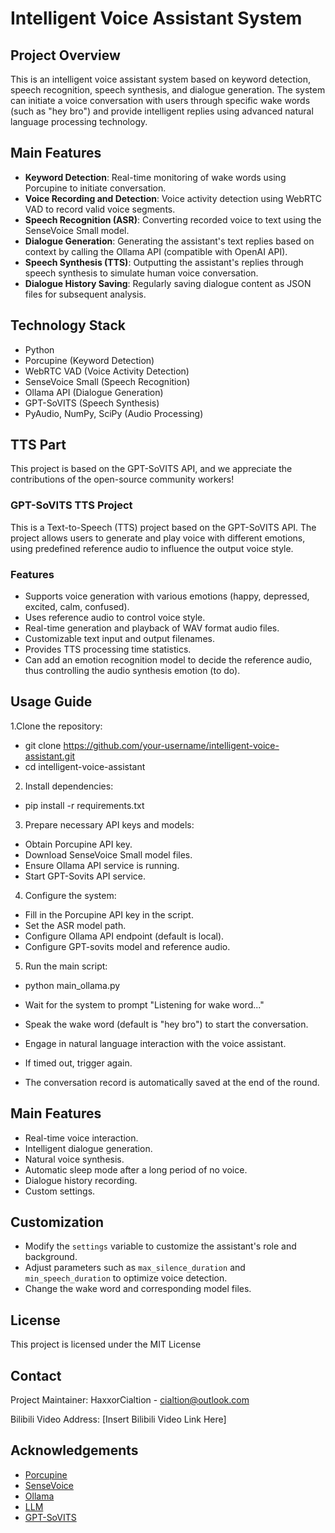 # Intelligent Voice Assistant System

## Project Overview

This is an intelligent voice assistant system based on keyword detection, speech recognition, speech synthesis, and dialogue generation. The system can initiate a voice conversation with users through specific wake words (such as "hey bro") and provide intelligent replies using advanced natural language processing technology.

## Main Features

- **Keyword Detection**: Real-time monitoring of wake words using Porcupine to initiate conversation.
- **Voice Recording and Detection**: Voice activity detection using WebRTC VAD to record valid voice segments.
- **Speech Recognition (ASR)**: Converting recorded voice to text using the SenseVoice Small model.
- **Dialogue Generation**: Generating the assistant's text replies based on context by calling the Ollama API (compatible with OpenAI API).
- **Speech Synthesis (TTS)**: Outputting the assistant's replies through speech synthesis to simulate human voice conversation.
- **Dialogue History Saving**: Regularly saving dialogue content as JSON files for subsequent analysis.

## Technology Stack

- Python
- Porcupine (Keyword Detection)
- WebRTC VAD (Voice Activity Detection)
- SenseVoice Small (Speech Recognition)
- Ollama API (Dialogue Generation)
- GPT-SoVITS (Speech Synthesis)
- PyAudio, NumPy, SciPy (Audio Processing)

## TTS Part

This project is based on the GPT-SoVITS API, and we appreciate the contributions of the open-source community workers!

### GPT-SoVITS TTS Project

This is a Text-to-Speech (TTS) project based on the GPT-SoVITS API. The project allows users to generate and play voice with different emotions, using predefined reference audio to influence the output voice style.

### Features

- Supports voice generation with various emotions (happy, depressed, excited, calm, confused).
- Uses reference audio to control voice style.
- Real-time generation and playback of WAV format audio files.
- Customizable text input and output filenames.
- Provides TTS processing time statistics.
- Can add an emotion recognition model to decide the reference audio, thus controlling the audio synthesis emotion (to do).

## Usage Guide

1.Clone the repository:
- git clone https://github.com/your-username/intelligent-voice-assistant.git
- cd intelligent-voice-assistant

2. Install dependencies:

- pip install -r requirements.txt

3. Prepare necessary API keys and models:
- Obtain Porcupine API key.
- Download SenseVoice Small model files.
- Ensure Ollama API service is running.
- Start GPT-Sovits API service.
        
4. Configure the system:
- Fill in the Porcupine API key in the script.
- Set the ASR model path.
- Configure Ollama API endpoint (default is local).
- Configure GPT-sovits model and reference audio.

5. Run the main script:

- python main_ollama.py

- Wait for the system to prompt "Listening for wake word..."
- Speak the wake word (default is "hey bro") to start the conversation.
- Engage in natural language interaction with the voice assistant.
- If timed out, trigger again.
- The conversation record is automatically saved at the end of the round.

## Main Features

- Real-time voice interaction.
- Intelligent dialogue generation.
- Natural voice synthesis.
- Automatic sleep mode after a long period of no voice.
- Dialogue history recording.
- Custom settings.

## Customization

- Modify the `settings` variable to customize the assistant's role and background.
- Adjust parameters such as `max_silence_duration` and `min_speech_duration` to optimize voice detection.
- Change the wake word and corresponding model files.

## License

This project is licensed under the MIT License

## Contact

Project Maintainer: HaxxorCialtion - cialtion@outlook.com

Bilibili Video Address: [Insert Bilibili Video Link Here]

## Acknowledgements

- [Porcupine](https://github.com/Picovoice/porcupine) 
- [SenseVoice](https://github.com/FunAudioLLM/SenseVoice) 
- [Ollama](https://github.com/ollama/ollama) 
- [LLM](https://github.com/QwenLM/Qwen2.5) 
- [GPT-SoVITS](https://github.com/RVC-Boss/GPT-SoVITS) 